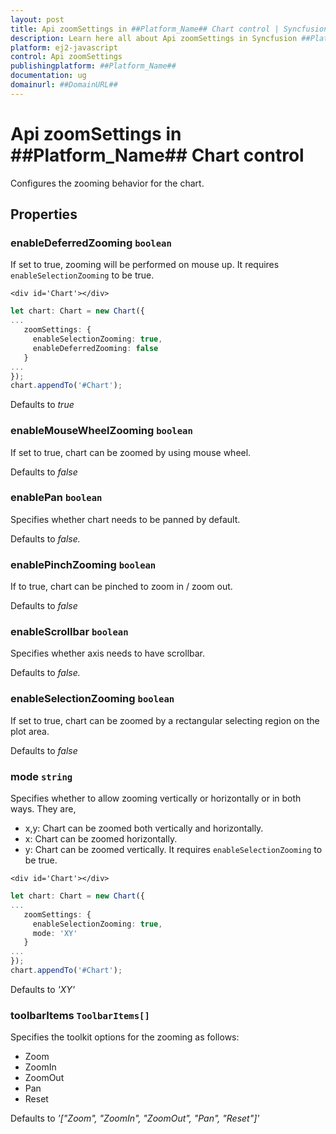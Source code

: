 ```yaml
---
layout: post
title: Api zoomSettings in ##Platform_Name## Chart control | Syncfusion
description: Learn here all about Api zoomSettings in Syncfusion ##Platform_Name## Chart control of Syncfusion Essential JS 2 and more.
platform: ej2-javascript
control: Api zoomSettings 
publishingplatform: ##Platform_Name##
documentation: ug
domainurl: ##DomainURL##
---
```


# Api zoomSettings in ##Platform_Name## Chart control

Configures the zooming behavior for the chart.

## Properties

### enableDeferredZooming `boolean`

If set to true, zooming will be performed on mouse up. It requires `enableSelectionZooming` to be true.
```
<div id='Chart'></div>
```
```ts
let chart: Chart = new Chart({
...
   zoomSettings: {
     enableSelectionZooming: true,
     enableDeferredZooming: false
   }
...
});
chart.appendTo('#Chart');
```

Defaults to *true*

### enableMouseWheelZooming `boolean`

If set to true, chart can be zoomed by using mouse wheel.

Defaults to *false*

### enablePan `boolean`

Specifies whether chart needs to be panned by default.

Defaults to *false.*

### enablePinchZooming `boolean`

If to true, chart can be pinched to zoom in / zoom out.

Defaults to *false*

### enableScrollbar `boolean`

Specifies whether axis needs to have scrollbar.

Defaults to *false.*

### enableSelectionZooming `boolean`

If set to true, chart can be zoomed by a rectangular selecting region on the plot area.

Defaults to *false*

### mode `string`

Specifies whether to allow zooming vertically or horizontally or in both ways. They are,
* x,y: Chart can be zoomed both vertically and horizontally.
* x: Chart can be zoomed horizontally.
* y: Chart can be zoomed  vertically.
 It requires `enableSelectionZooming` to be true.
```
<div id='Chart'></div>
```
```ts
let chart: Chart = new Chart({
...
   zoomSettings: {
     enableSelectionZooming: true,
     mode: 'XY'
   }
...
});
chart.appendTo('#Chart');
```

Defaults to *'XY'*

### toolbarItems `ToolbarItems[]`

Specifies the toolkit options for the zooming as follows:
* Zoom
* ZoomIn
* ZoomOut
* Pan
* Reset

Defaults to *'["Zoom", "ZoomIn", "ZoomOut", "Pan", "Reset"]'*
